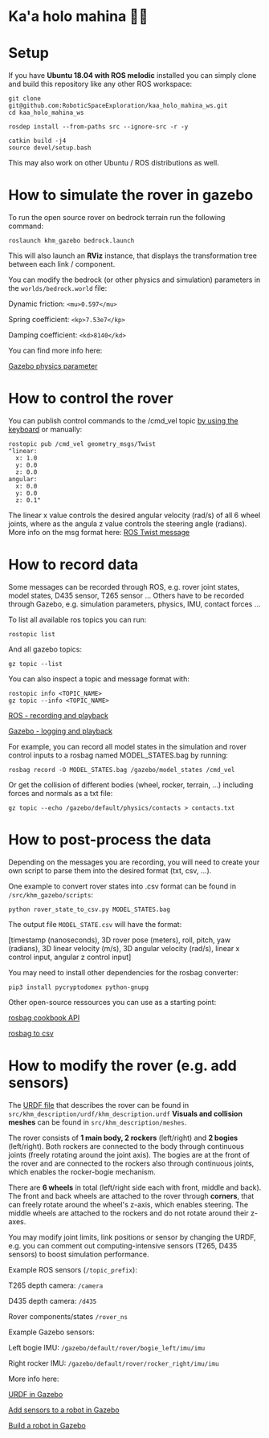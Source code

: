 # Ka'a holo mahina 🌙🚗


# Setup
If you have **Ubuntu 18.04 with ROS melodic** installed you can 
simply clone and build this repository like any other ROS workspace:

```
git clone git@github.com:RoboticSpaceExploration/kaa_holo_mahina_ws.git
cd kaa_holo_mahina_ws

rosdep install --from-paths src --ignore-src -r -y

catkin build -j4
source devel/setup.bash
```

This may also work on other Ubuntu / ROS distributions as well.

# How to simulate the rover in gazebo
To run the open source rover on bedrock terrain run the following command:
```
roslaunch khm_gazebo bedrock.launch
```

This will also launch an **RViz** instance, that displays the transformation tree between each link / component.

You can modify the bedrock (or other physics and simulation) parameters in the `worlds/bedrock.world` file:

Dynamic friction: `<mu>0.597</mu> `

Spring coefficient: `<kp>7.53e7</kp>`

Damping coefficient: `<kd>8140</kd>`


You can find more info here: 

[Gazebo physics parameter](https://gazebosim.org/tutorials?tut=physics_params&cat=physics)


# How to control the rover
You can publish control commands to the /cmd_vel topic [by using the keyboard](http://wiki.ros.org/teleop_twist_keyboard) or manually:

```
rostopic pub /cmd_vel geometry_msgs/Twist 
"linear:
  x: 1.0
  y: 0.0
  z: 0.0
angular:
  x: 0.0
  y: 0.0
  z: 0.1"
```

The linear x value controls the desired angular velocity (rad/s) of all 6 wheel joints, where as the angula z value controls the steering angle (radians).
More info on the msg format here: 
[ROS Twist message](http://docs.ros.org/en/noetic/api/geometry_msgs/html/msg/Twist.html)


# How to record data
Some messages can be recorded through ROS, e.g. rover joint states, model states, D435 sensor, T265 sensor ...
Others have to be recorded through Gazebo, e.g. simulation parameters, physics, IMU, contact forces ...

To list all available ros topics you can run:

```
rostopic list
```

And all gazebo topics:

```
gz topic --list
```

You can also inspect a topic and message format with:

```
rostopic info <TOPIC_NAME>
gz topic --info <TOPIC_NAME>
```


[ROS - recording and playback](http://wiki.ros.org/action/fullsearch/ROS/Tutorials/Recording%20and%20playing%20back%20data?action=fullsearch&context=180&value=linkto%3A%22ROS%2FTutorials%2FRecording+and+playing+back+data%22)

[Gazebo - logging and playback](http://gazebosim.org/tutorials?tut=logging_playback)


For example, you can record all model states in the simulation and rover control inputs to a rosbag named MODEL_STATES.bag by running:

```
rosbag record -O MODEL_STATES.bag /gazebo/model_states /cmd_vel
```

Or get the collision of different bodies (wheel, rocker, terrain, ...) including forces and normals as a txt file:

```
gz topic --echo /gazebo/default/physics/contacts > contacts.txt
```

# How to post-process the data

Depending on the messages you are recording, you will need to create your own script to parse them
into the desired format (txt, csv, ...). 

One example to convert rover states into .csv format can be found in `/src/khm_gazebo/scripts`:

```
python rover_state_to_csv.py MODEL_STATES.bag
```

The output file `MODEL_STATE.csv` will have the format:

[timestamp (nanoseconds), 3D rover pose (meters), roll, pitch, yaw (radians), 3D linear velocity (m/s), 3D angular velocity (rad/s), linear x control input, angular z control input]

You may need to install other dependencies for the rosbag converter:

```
pip3 install pycryptodomex python-gnupg
```

Other open-source ressources you can use as a starting point:

[rosbag cookbook API](http://wiki.ros.org/rosbag/Cookbook)

[rosbag to csv](https://github.com/AtsushiSakai/rosbag_to_csv)


# How to modify the rover (e.g. add sensors)

The [URDF file](http://wiki.ros.org/urdf) that describes the rover can be found in `src/khm_description/urdf/khm_description.urdf`
**Visuals and collision meshes** can be found in `src/khm_description/meshes`.

The rover consists of **1 main body, 2 rockers** (left/right) and **2 bogies** (left/right).
Both rockers are connected to the body through continuous joints (freely rotating around the joint axis).
The bogies are at the front of the rover and are connected to the rockers also through continuous joints, which enables the rocker-bogie mechanism.

There are **6 wheels** in total (left/right side each with front, middle and back).
The front and back wheels are attached to the rover through **corners**, that can freely rotate around the wheel's z-axis,
which enables steering. The middle wheels are attached to the rockers and do not rotate around their z-axes.


You may modify joint limits, link positions or sensor by changing the URDF, e.g.
you can comment out computing-intensive sensors (T265, D435 sensors) to boost simulation performance.



Example ROS sensors (`/topic_prefix`):


T265 depth camera: `/camera`

D435 depth camera:  `/d435`

Rover components/states `/rover_ns`

Example Gazebo sensors:

Left bogie IMU: `/gazebo/default/rover/bogie_left/imu/imu`

Right rocker IMU: `/gazebo/default/rover/rocker_right/imu/imu`

More info here:

[URDF in Gazebo](http://gazebosim.org/tutorials/?tut=ros_urdf)

[Add sensors to a robot in Gazebo](http://gazebosim.org/tutorials/?tut=add_laser)

[Build a robot in Gazebo](http://gazebosim.org/tutorials?cat=build_robot)



